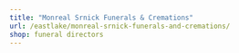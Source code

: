 ```yaml
---
title: "Monreal Srnick Funerals & Cremations"
url: /eastlake/monreal-srnick-funerals-and-cremations/
shop: funeral directors
---
```

